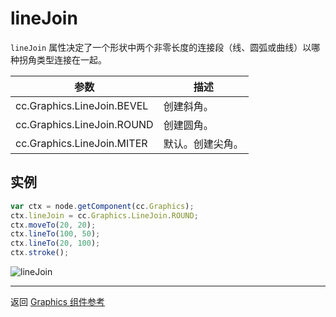 # lineJoin

`lineJoin` 属性决定了一个形状中两个非零长度的连接段（线、圆弧或曲线）以哪种拐角类型连接在一起。

| 参数 |   描述
| -------------- | ----------- |
| cc.Graphics.LineJoin.BEVEL   | 创建斜角。
| cc.Graphics.LineJoin.ROUND  | 创建圆角。
| cc.Graphics.LineJoin.MITER | 默认。创建尖角。

## 实例

```javascript
var ctx = node.getComponent(cc.Graphics);
ctx.lineJoin = cc.Graphics.LineJoin.ROUND;
ctx.moveTo(20, 20);
ctx.lineTo(100, 50);
ctx.lineTo(20, 100);
ctx.stroke();
```

![lineJoin](graphics/lineJoin.png)

<hr>

返回 [Graphics 组件参考](../../components/graphics.md)
